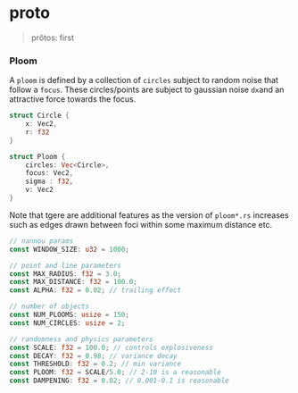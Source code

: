 # proto

> prôtos: first

### Ploom

A `ploom` is defined by a collection of `circles` subject to random noise that follow a `focus`. These circles/points are subject to gaussian noise `dx`and an attractive force towards the focus.


```rust
struct Circle {
    x: Vec2,
    r: f32
}

struct Ploom {
    circles: Vec<Circle>,
    focus: Vec2,
    sigma : f32,
    v: Vec2
}
```

Note that tgere are additional features as the version of `ploom*.rs` increases such as edges drawn between foci within some maximum distance etc. 

```rust
// nannou params
const WINDOW_SIZE: u32 = 1000;

// point and line parameters
const MAX_RADIUS: f32 = 3.0;
const MAX_DISTANCE: f32 = 100.0;
const ALPHA: f32 = 0.02; // trailing effect

// number of objects
const NUM_PLOOMS: usize = 150;
const NUM_CIRCLES: usize = 2;

// randomness and physics parameters
const SCALE: f32 = 100.0; // controls explosiveness
const DECAY: f32 = 0.98; // variance decay
const THRESHOLD: f32 = 0.2; // min variance
const PLOOM: f32 = SCALE/5.0; // 2-10 is a reasonable
const DAMPENING: f32 = 0.02; // 0.001-0.1 is reasonable
```